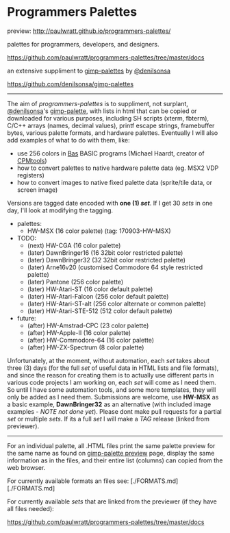 # Programmers Palettes

preview:
http://paulwratt.github.io/programmers-palettes/

palettes for programmers, developers, and designers.

https://github.com/paulwratt/programmers-palettes/tree/master/docs

an extensive suppliment to [gimp-palettes][gimp-preview] by [@denilsonsa][denilsonsa]

<https://github.com/denilsonsa/gimp-palettes>

----

The aim of _programmers-palettes_ is to suppliment, not surplant, [@denilsonsa][denilsonsa]'s [gimp-palette][gimp-preview], with lists in html that can be copied or downloaded for various purposes, including SH scripts (xterm, fbterm), C/C++ arrays (names, decimal values), printf escape strings, framebuffer bytes, various palette formats, and hardware palettes. Eventually I will also add examples of what to do with them, like:

* use 256 colors in [Bas][] BASIC programs (Michael Haardt, creator of [CPMtools][])
* how to convert palettes to native hardware palette data (eg. MSX2 VDP registers)
* how to convert images to native fixed palette data (sprite/tile data, or screen image)

Versions are tagged date encoded with **one (1) _set_**. If I get 30 _sets_ in one day, I'll look at modifying the tagging.

* palettes:
    * HW-MSX (16 color palette) (tag: 170903-HW-MSX)
* TODO:
    * (next) HW-CGA (16 color palette)
    * (later) DawnBringer16 (16 32bit color restricted palette)
    * (later) DawnBringer32 (32 32bit color restricted palette)
    * (later) Arne16v20 (customised Commodore 64 style restricted palette)
    * (later) Pantone (256 color palette)
    * (later) HW-Atari-ST (16 color default palette)
    * (later) HW-Atari-Falcon (256 color default palette)
    * (later) HW-Atari-ST-alt (256 color alternate or common palette)
    * (later) HW-Atari-STE-512 (512 color default palette)
* future:
    * (after) HW-Amstrad-CPC (23 color palette)
    * (after) HW-Apple-II (16 color palette)
    * (after) HW-Commodore-64 (16 color palette)
    * (after) HW-ZX-Spectrum (8 color palette)

Unfortunately, at the moment, without automation, each _set_ takes about three (3) days (for the full _set_ of useful data in HTML lists and file formats), and since the reason for creating them is to actually use different parts in various code projects I am working on, each _set_ will come as I need them. So until I have some automation tools, and some more templates, they will only be added as I need them. Submissions are welcome, use **HW-MSX** as a basic example, **DawnBringer32** as an alternative (with included image examples - _NOTE not done yet_). Please dont make pull requests for a partial _set_ or multiple _sets_. If its a full _set_ I will make a _TAG_ release (linked from previewer).

----

For an individual palette, all .HTML files print the same palette preview for the same name as found on [gimp-palette preview][gimp-preview] page, display the same information as in the files, and their entire list (columns) can copied from the web browser.

For currently available formats an files see: [./FORMATS.md][./FORMATS.md]

For currently available _sets_ that are linked from the previewer (if they have all files needed):

<https://github.com/paulwratt/programmers-palettes/tree/master/docs> 

[denilsonsa]: https://github.com/denilsonsa
[gimp-preview]: http://denilsonsa.github.io/gimp-palettes/index.html
[bas]: http://www.moria.de/~michael/bas/
[cpmtools]: http://www.moria.de/~michael/cpmtools/
